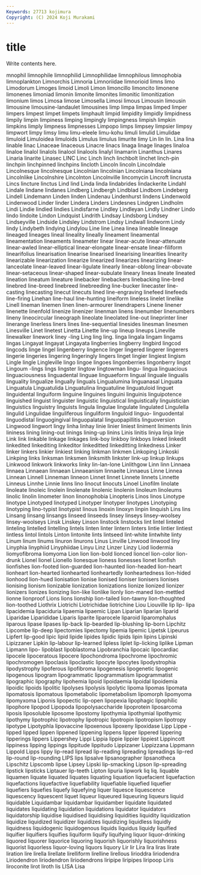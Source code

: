 ```yaml
---
Keywords: 27713 kojimura
Copyright: (C) 2024 Koji Murakami
---
```


# title

Write contents here.



mnophil limnophile limnophilid Limnophilidae limnophilous limnophobia limnoplankton
Limnorchis Limnoria Limnoriidae limnorioid limns limo Limodorum Limoges limoid Limoli
Limon limoncillo limoncito limonene limonenes limoniad limonin limonite limonites limonitic
limonitization limonium limos Limosa limose Limosella Limosi limous Limousin limousin
limousine limousine-landaulet limousines limp limpa limpas limped limper limpers limpest
limpet limpets limphault limpid limpidity limpidly limpidness limpily limpin limpiness
limping limpingly limpingness limpish limpkin limpkins limply limpness limpnesses Limpopo
limps limpsey limpsier limpsy limpwort limpy limsy limu limu-eleele limu-kohu
limuli limulid Limulidae limuloid Limuloidea limuloids Limulus limulus limurite limy
Lin lin lin. Lina lina linable linac Linaceae linaceous Linacre
linacs linaga linage linages linaloa linaloe linalol linalols linalool linalools
linalyl linamarin Linanthus Linares Linaria linarite Linasec LINC Linc Linch
linch linchbolt linchet linch-pin linchpin linchpinned linchpins lincloth Lincoln lincoln
Lincolndale Lincolnesque lincolnesque Lincolnian lincolnian Lincolniana lincolniana Lincolnlike Lincolnshire Lincolnton
Lincolnville lincomycin Lincroft lincrusta Lincs lincture linctus Lind lind Linda
linda lindabrides lindackerite Lindahl Lindale lindane lindanes Lindberg Lindbergh Lindblad
Lindbom Lindeberg Lindell Lindemann Linden linden Lindenau Lindenhurst lindens Lindenwold
Lindenwood Linder linder Lindera Linders Lindesnes Lindgren Lindholm Lindi Lindie
lindied lindies Lindisfarne Lindley Lindleyan Lindly Lindner Lindo lindo lindoite
Lindon Lindquist Lindrith Lindsay Lindsborg Lindsey Lindseyville Lindside Lindsley Lindstrom
Lindsy Lindwall lindworm Lindy lindy Lindybeth lindying Lindylou Line line
Linea linea lineable lineage lineaged lineages lineal lineality lineally lineament
lineamental lineamentation lineaments lineameter linear linear-acute linear-attenuate linear-awled linear-elliptical linear-elongate
linear-ensate linear-filiform linearifolius linearisation linearise linearised linearising linearities linearity linearizable
linearization linearize linearized linearizes linearizing linear-lanceolate linear-leaved linear-ligulate linearly linear-oblong
linear-obovate linear-setaceous linear-shaped linear-subulate lineary lineas lineate lineated lineation lineatum
lineature linebacker linebackers linebacking line-bred linebred line-breed linebreed linebreeding line-bucker
linecaster line-casting linecasting linecut linecuts lined line-engraving linefeed linefeeds line-firing
Linehan line-haul line-hunting lineiform lineless linelet linelike Linell lineman linemen
linen linen-armourer linendrapers Linene linener linenette linenfold linenize linenizer linenman
linens linenumber linenumbers lineny lineocircular lineograph lineolate lineolated line-out lineprinter
liner linerange linerless liners lines line-sequential linesides linesman linesmen Linesville
Linet linetest Linetta Linette line-up lineup lineups Lineville linewalker linework
liney -ling Ling ling ling. linga lingala lingam lingams lingas
Lingayat lingayat Lingayata lingberries lingberry lingbird lingcod lingcods linge lingel
lingenberry lingence linger lingered lingerer lingerers lingerie lingeries lingering lingeringly
lingers linget lingier lingiest lingism Lingle lingle Lingleville lingo lingoe
lingoes lingonberries lingonberry lingot Lingoum -lings lings lingster lingtow lingtowman
lingu- lingua linguacious linguaciousness linguadental linguae linguaeform lingual linguale lingualis
linguality lingualize lingually linguals Lingualumina linguanasal Linguata Linguatula Linguatulida Linguatulina
linguatuline linguatuloid linguet linguidental linguiform linguine linguines linguini linguinis linguipotence
linguished linguist linguister linguistic linguistical linguistically linguistician linguistics linguistry linguists
lingula lingulae lingulate lingulated Lingulella lingulid Lingulidae linguliferous linguliform linguloid
linguo- linguodental linguodistal linguogingival linguopalatal linguopapillitis linguoversion Lingwood lingwort lingy
linha linhay linie linier liniest liniment liniments linin lininess lining
lining-out linings lining-up linins Linis linitis liniya linja linje Link
link linkable linkage linkages link-boy linkboy linkboys linked linkedit linkedited
linkediting linkeditor linkeditted linkeditting linkedness Linker linker linkers linkier linkiest
linking linkman linkmen Linkoping Linkoski Linkping links linksman linksmen linksmith
linkster link-up linkup linkups Linkwood linkwork linkworks linky lin-lan-lone Linlithgow
Linn linn Linnaea linnaea Linnaean linnaean Linnaeanism linnaeite Linnaeus Linne
Linnea Linnean Linnell Linneman linneon Linnet linnet Linnete linnets Linnette
Linneus Linnhe Linnie linns lino linocut linocuts Linoel Linofilm linolate
linoleate linoleic linolein linolenate linolenic linolenin linoleum linoleums linolic linolin
linometer linon linonophobia Linopteris Linos linos Linotype linotype Linotyped linotyped
Linotyper linotyper linotypes Linotyping linotyping lino-typist linotypist linous linoxin linoxyn
linpin linquish Lins lins Linsang linsang linsangs linseed linseeds linsey
linseys linsey-woolsey linsey-woolseys Linsk Linskey Linson linstock linstocks lint lintel
linteled linteling lintelled lintelling lintels linten linter lintern linters lintie
lintier lintiest lintless lintol lintols Linton lintonite lints lintseed lint-white
lintwhite linty Linum linum linums linuron linurons Linus Linville Linwood
linwood liny Linyphia linyphiid Linyphiidae Linyu Linz Linzer Linzy Liod
liodermia liomyofibroma liomyoma Lion lion lion-bold lionced lioncel lion-color lion-drunk
Lionel lionel Lionello lionesque lioness lionesses lionet lionfish lionfishes lion-footed
lion-guarded lion-haunted lion-headed lion-heart lionheart lion-hearted lionhearted lionheartedly lionheartedness lion-hided
lionhood lion-hued lionisation lionise lionised lioniser lionisers lionises lionising lionism
lionizable lionization lionizations lionize lionized lionizer lionizers lionizes lionizing lion-like
lionlike lionly lion-maned lion-mettled lionne lionproof Lions lions lionship lion-tailed
lion-tawny lion-thoughted lion-toothed Liothrix Liotrichi Liotrichidae liotrichine Liou Liouville lip
lip- lipa lipacidemia lipaciduria lipaemia lipaemic Lipan Liparian liparian liparid
Liparidae Liparididae Liparis liparite liparocele liparoid liparomphalus liparous lipase lipases
lip-back lip-bearded lip-blushing lip-born Lipchitz Lipcombe lip-deep lipectomies lipectomy lipemia
lipemic Lipetsk Lipeurus Lipfert lip-good lipic lipid lipide lipides lipidic
lipids lipin lipins Lipinski Lipizzaner Lipkin lip-labour lip-learned lipless liplet
lip-licking liplike Lipman Lipmann lipo- lipoblast lipoblastoma Lipobranchia lipocaic lipocardiac
lipocele lipoceratous lipocere lipochondroma lipochrome lipochromic lipochromogen lipoclasis lipoclastic lipocyte
lipocytes lipodystrophia lipodystrophy lipoferous lipofibroma lipogenesis lipogenetic lipogenic lipogenous lipogram
lipogrammatic lipogrammatism lipogrammatist lipographic lipography lipohemia lipoid lipoidaemia lipoidal lipoidemia
lipoidic lipoids lipolitic lipolyses lipolysis lipolytic lipoma lipomas lipomata lipomatosis
lipomatous lipometabolic lipometabolism lipomorph lipomyoma lipomyxoma Liponis lipopectic lip-open lipopexia
lipophagic lipophilic lipophore lipopod Lipopoda lipopolysaccharide lipoprotein liposarcoma liposis liposoluble
liposome lipostomy lipothymia lipothymial lipothymic lipothymy lipotrophic lipotrophy lipotropic lipotropin
lipotropism lipotropy lipotype Lipotyphla lipovaccine lipoxenous lipoxeny lipoxidase Lipp Lippe
-lipped lipped lippen lippened lippening lippens lipper lippered lippering lipperings
lippers Lippershey Lippi Lippia lippie lippier lippiest Lippincott lippiness lipping
lippings lippitude lippitudo Lippizaner Lippizzana Lippmann Lippold Lipps lippy lip-read
lipread lip-reading lipreading lipreadings lip-red lip-round lip-rounding LIPS lips lipsalve
lipsanographer lipsanotheca Lipschitz Lipscomb lipse Lipsey Lipski lip-smacking Lipson lip-spreading
lipstick lipsticks Liptauer lip-teeth Lipton lipuria lipwork liq liq. liquable
liquamen liquate liquated liquates liquating liquation liquefacient liquefaction liquefactions liquefactive
liquefiability liquefiable liquefied liquefier liquefiers liquefies liquefy liquefying liquer liquesce
liquescence liquescency liquescent liquet liqueur liqueured liqueuring liqueurs liquid liquidable
Liquidambar liquidambar liquidamber liquidate liquidated liquidates liquidating liquidation liquidations liquidator
liquidators liquidatorship liquidise liquidised liquidising liquidities liquidity liquidization liquidize liquidized
liquidizer liquidizes liquidizing liquidless liquidly liquidness liquidogenic liquidogenous liquids liquidus
liquidy liquified liquifier liquifiers liquifies liquiform liquify liquifying liquor liquor-drinking
liquored liquorer liquorice liquoring liquorish liquorishly liquorishness liquorist liquorless liquor-loving
liquors liquory Lir lir Lira lira liras lirate liration lire
lirella lirellate lirelliform lirelline lirellous lirioddra liriodendra Liriodendron liriodendron liriodendrons
liripipe liripipes liripoop Liris liroconite lirot liroth lis LISA Lisa
